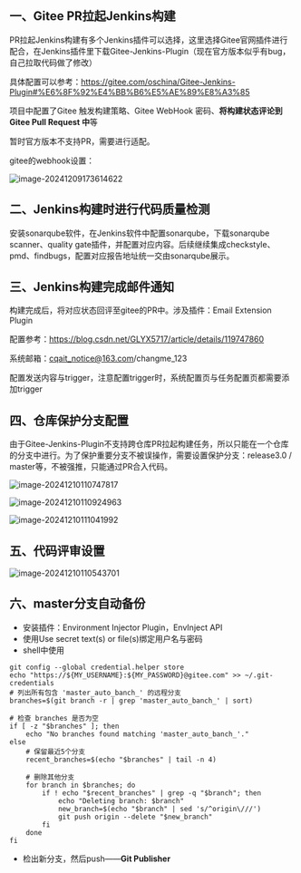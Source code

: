 ## 一、Gitee PR拉起Jenkins构建

PR拉起Jenkins构建有多个Jenkins插件可以选择，这里选择Gitee官网插件进行配合，在Jenkins插件里下载Gitee-Jenkins-Plugin（现在官方版本似乎有bug，自己拉取代码做了修改）

具体配置可以参考：https://gitee.com/oschina/Gitee-Jenkins-Plugin#%E6%8F%92%E4%BB%B6%E5%AE%89%E8%A3%85

项目中配置了Gitee 触发构建策略、Gitee WebHook 密码、**将构建状态评论到 Gitee Pull Request 中**等

暂时官方版本不支持PR，需要进行适配。

gitee的webhook设置：

![image-20241209173614622](../../picbed/store/picbed/img/image-20241209173614622.png)

## 二、Jenkins构建时进行代码质量检测

安装sonarqube软件，在Jenkins软件中配置sonarqube，下载sonarqube scanner、quality gate插件，并配置对应内容。后续继续集成checkstyle、pmd、findbugs，配置对应报告地址统一交由sonarqube展示。

## 三、Jenkins构建完成邮件通知

构建完成后，将对应状态回评至gitee的PR中。涉及插件：Email Extension Plugin

配置参考：https://blog.csdn.net/GLYX5717/article/details/119747860

系统邮箱：cqait_notice@163.com/changme_123

配置发送内容与trigger，注意配置trigger时，系统配置页与任务配置页都需要添加trigger

## 四、仓库保护分支配置

由于Gitee-Jenkins-Plugin不支持跨仓库PR拉起构建任务，所以只能在一个仓库的分支中进行。为了保护重要分支不被误操作，需要设置保护分支：release3.0  / master等，不被强推，只能通过PR合入代码。

![image-20241210110747817](../../picbed/store/picbed/img/image-20241210110747817.png)

![image-20241210110924963](../../picbed/store/picbed/img/image-20241210110924963.png)

![image-20241210111041992](../../picbed/store/picbed/img/image-20241210111041992.png)

## 五、代码评审设置

![image-20241210110543701](../../picbed/store/picbed/img/image-20241210110543701.png)

## 六、master分支自动备份

- 安装插件：Environment Injector Plugin，EnvInject API
- 使用Use secret text(s) or file(s)绑定用户名与密码
- shell中使用

```
git config --global credential.helper store
echo "https://${MY_USERNAME}:${MY_PASSWORD}@gitee.com" >> ~/.git-credentials
# 列出所有包含 'master_auto_banch_' 的远程分支
branches=$(git branch -r | grep 'master_auto_banch_' | sort)

# 检查 branches 是否为空
if [ -z "$branches" ]; then
    echo "No branches found matching 'master_auto_banch_'."
else
    # 保留最近5个分支
    recent_branches=$(echo "$branches" | tail -n 4)

    # 删除其他分支
    for branch in $branches; do
        if ! echo "$recent_branches" | grep -q "$branch"; then
            echo "Deleting branch: $branch"
            new_branch=$(echo "$branch" | sed 's/^origin\///')
            git push origin --delete "$new_branch"
        fi
    done
fi
```

- 检出新分支，然后push——**Git Publisher**

